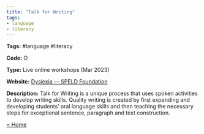 ```yaml
---
title: "Talk for Writing"
tags:
- language
- literacy
---
```


<p><b>Tags:</b> #language #literacy</p>
<p><b>Code:</b> O</p>
<p><b>Type:</b> Live online workshops (Mar 2023)</p>
<p><b>Website:</b>
<a href="https://dsf.net.au/our-services/workshops-and-events/talk-for-writing">Dyslexia — SPELD Foundation</a></p>

<p><b>Description:</b>
Talk for Writing is a unique process that uses spoken activities to develop writing skills. Quality writing is created by first expanding and developing students’ oral language skills and then teaching the necessary steps for exceptional sentence, paragraph and text construction.</p>

<p><a href="https://speechiegoodies.github.io/CPD-Vault">&lt; Home</a></p>